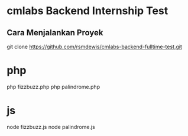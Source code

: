 
# cmlabs Backend Internship Test

## Cara Menjalankan Proyek

git clone https://github.com/rsmdewis/cmlabs-backend-fulltime-test.git

# php
php fizzbuzz.php
php palindrome.php


# js
node fizzbuzz.js
node palindrome.js

